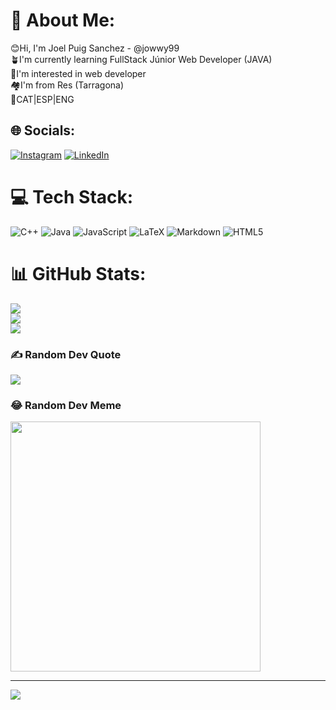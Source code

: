 # 💫 About Me:
😊Hi, I'm Joel Puig Sanchez - @jowwy99<br>🪴I'm currently learning FullStack Júnior Web Developer (JAVA)<br>🔎I'm interested in web developer <br>🏘️I'm from Res (Tarragona)<br>👅CAT|ESP|ENG<br>


## 🌐 Socials:
[![Instagram](https://img.shields.io/badge/Instagram-%23E4405F.svg?logo=Instagram&logoColor=white)](https://instagram.com/@jowwy99) [![LinkedIn](https://img.shields.io/badge/LinkedIn-%230077B5.svg?logo=linkedin&logoColor=white)](https://linkedin.com/in/linkedin.com/in/joel-puig-sánchez-0379a72b6) 

# 💻 Tech Stack:
![C++](https://img.shields.io/badge/c++-%2300599C.svg?style=for-the-badge&logo=c%2B%2B&logoColor=white) ![Java](https://img.shields.io/badge/java-%23ED8B00.svg?style=for-the-badge&logo=openjdk&logoColor=white) ![JavaScript](https://img.shields.io/badge/javascript-%23323330.svg?style=for-the-badge&logo=javascript&logoColor=%23F7DF1E) ![LaTeX](https://img.shields.io/badge/latex-%23008080.svg?style=for-the-badge&logo=latex&logoColor=white) ![Markdown](https://img.shields.io/badge/markdown-%23000000.svg?style=for-the-badge&logo=markdown&logoColor=white) ![HTML5](https://img.shields.io/badge/html5-%23E34F26.svg?style=for-the-badge&logo=html5&logoColor=white)
# 📊 GitHub Stats:
![](https://github-readme-stats.vercel.app/api?username=jowwy99&theme=dark&hide_border=false&include_all_commits=true&count_private=false)<br/>
![](https://github-readme-streak-stats.herokuapp.com/?user=jowwy99&theme=dark&hide_border=false)<br/>
![](https://github-readme-stats.vercel.app/api/top-langs/?username=jowwy99&theme=dark&hide_border=false&include_all_commits=true&count_private=false&layout=compact)

### ✍️ Random Dev Quote
![](https://quotes-github-readme.vercel.app/api?type=horizontal&theme=radical)

### 😂 Random Dev Meme
<img src='https://randommeme-five.vercel.app/' style="height: 400px;"/>

---
[![](https://visitcount.itsvg.in/api?id=jowwy99&icon=0&color=0)](https://visitcount.itsvg.in)

<!-- Proudly created with GPRM ( https://gprm.itsvg.in ) -->
